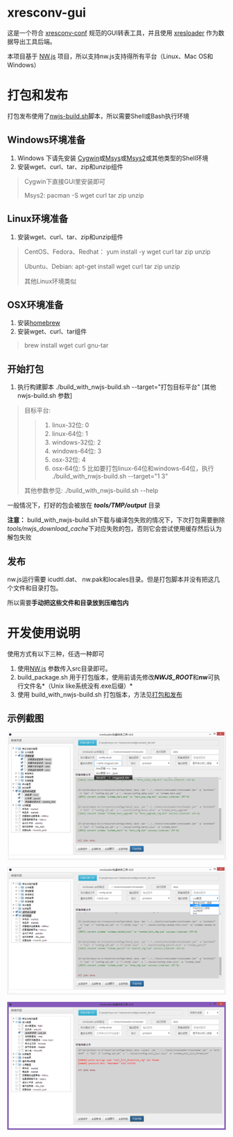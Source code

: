 xresconv-gui
==========

这是一个符合 [xresconv-conf](https://github.com/xresloader/xresconv-conf) 规范的GUI转表工具，并且使用 [xresloader](https://github.com/xresloader/xresloader) 作为数据导出工具后端。

本项目基于 [NW.js](https://github.com/nwjs/nw.js) 项目，所以支持nw.js支持得所有平台（Linux、Mac OS和Windows）

打包和发布
======

打包发布使用了[nwjs-build.sh](https://github.com/Gisto/nwjs-shell-builder)脚本，所以需要Shell或Bash执行环境

Windows环境准备
------

1. Windows 下请先安装 [Cygwin](http://www.cygwin.org/)或[Msys](http://www.mingw.org/wiki/msys)或[Msys2](https://msys2.github.io/)或其他类型的Shell环境
2. 安装wget、curl、tar、zip和unzip组件

> Cygwin下直接GUI里安装即可
> 
> Msys2: pacman -S wget curl tar zip unzip

Linux环境准备
------
1. 安装wget、curl、tar、zip和unzip组件

> CentOS、Fedora、Redhat： yum install -y wget curl tar zip unzip
> 
> Ubuntu、Debian: apt-get install wget curl tar zip unzip
> 
> 其他Linux环境类似

OSX环境准备
------
1. 安装[homebrew](http://brew.sh/)
2. 安装wget、curl、tar组件

> brew install wget curl gnu-tar


开始打包
------
1. 执行构建脚本 ./build_with_nwjs-build.sh --target="打包目标平台" [其他nwjs-build.sh 参数]

> 目标平台:
>> 1. linux-32位: 0
>> 2. linux-64位: 1
>> 3. windows-32位: 2
>> 4. windows-64位: 3
>> 5. osx-32位: 4
>> 6. osx-64位: 5
> 比如要打包linux-64位和windows-64位，执行 ./build_with_nwjs-build.sh --target="1 3"
>
> 其他参数参见: ./build_with_nwjs-build.sh --help

一般情况下，打好的包会被放在 ***tools/TMP/output*** 目录 

**注意：** build_with_nwjs-build.sh下载与编译包失败的情况下，下次打包需要删除 *tools/nwjs_download_cache*下对应失败的包，否则它会尝试使用缓存然后认为解包失败

发布
------
nw.js运行需要 icudtl.dat、 nw.pak和locales目录。但是打包脚本并没有把这几个文件和目录打包。

所以需要**手动把这些文件和目录放到压缩包内**


开发使用说明
======

使用方式有以下三种，任选一种即可

1. 使用[NW.js](https://github.com/nwjs/nw.js)  参数传入src目录即可。
2. build_package.sh 用于打包版本，使用前请先修改***NWJS_ROOT***和**nw**可执行文件名*（Unix like系统没有.exe后缀）*
3. 使用 build_with_nwjs-build.sh 打包版本，方法见[打包和发布](#打包和发布)

示例截图
------
![示例截图-1](doc/snapshoot-1.png)

![示例截图-2](doc/snapshoot-2.png)

![示例截图-3](doc/snapshoot-3.png)